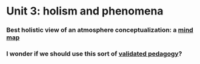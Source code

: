 # Unit 3: holism and phenomena

### Best holistic view of an atmosphere conceptualization: a [mind map](http://proj.badc.rl.ac.uk/pimms/browser/CASCADE/ControlledVocabs/trunk/Software/Atmosphere_flat.mm?rev=48&order=size)

### I wonder if we should use this sort of [validated pedagogy](https://journals.ametsoc.org/doi/full/10.1175/BAMS-D-18-0226.1)?
